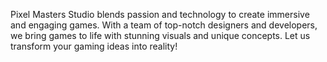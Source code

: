 Pixel Masters Studio blends passion and technology to create immersive and engaging games. With a team of top-notch designers and developers, we bring games to life with stunning visuals and unique concepts. Let us transform your gaming ideas into reality!
